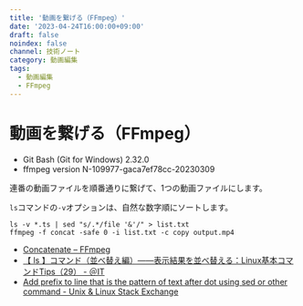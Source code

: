 ```yaml
---
title: '動画を繋げる（FFmpeg）'
date: '2023-04-24T16:00:00+09:00'
draft: false
noindex: false
channel: 技術ノート
category: 動画編集
tags:
  - 動画編集
  - FFmpeg
---
```

# 動画を繋げる（FFmpeg）

- Git Bash (Git for Windows) 2.32.0
- ffmpeg version N-109977-gaca7ef78cc-20230309

連番の動画ファイルを順番通りに繋げて、1つの動画ファイルにします。

`ls`コマンドの`-v`オプションは、自然な数字順にソートします。

```shell
ls -v *.ts | sed "s/.*/file '&'/" > list.txt
ffmpeg -f concat -safe 0 -i list.txt -c copy output.mp4
```

- [Concatenate – FFmpeg](https://trac.ffmpeg.org/wiki/Concatenate)
- [【 ls 】コマンド（並べ替え編）――表示結果を並べ替える：Linux基本コマンドTips（29） - ＠IT](https://atmarkit.itmedia.co.jp/ait/articles/1607/05/news023.html)
- [Add prefix to line that is the pattern of text after dot using sed or other command - Unix & Linux Stack Exchange](https://unix.stackexchange.com/questions/688386/add-prefix-to-line-that-is-the-pattern-of-text-after-dot-using-sed-or-other-comm)
